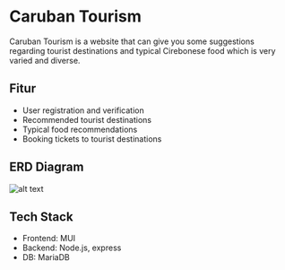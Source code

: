 # Caruban Tourism 
Caruban Tourism is a website that can give you some suggestions regarding tourist destinations and typical Cirebonese food which is very varied and diverse.

## Fitur
- User registration and verification
- Recommended tourist destinations
- Typical food recommendations
- Booking tickets to tourist destinations

## ERD Diagram
![alt text](https://github.com/fadlifathurrahman/caruban-tourism/assets/110813489/6373d5c4-627a-44ec-99dd-52beb95a6639)

## Tech Stack
- Frontend: MUI
- Backend: Node.js, express
- DB: MariaDB
